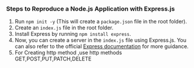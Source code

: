 ### Steps to Reproduce a Node.js Application with Express.js

1. Run `npm init -y` (This will create a `package.json` file in the root folder).
2. Create an `index.js` file in the root folder.
3. Install Express by running `npm install express`.
4. Now, you can create a server in the `index.js` file using Express.js. You can also refer to the official [Express documentation](https://expressjs.com/) for more guidance.
5. For Creating http method ,use http methods GET,POST,PUT,PATCH,DELETE 
